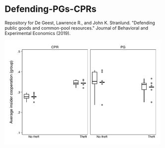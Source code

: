 # Defending-PGs-CPRs

Repository for De Geest, Lawrence R., and John K. Stranlund. "Defending public goods and common-pool resources." Journal of Behavioral and Experimental Economics (2019).

![](coop_index_whisker.png)
